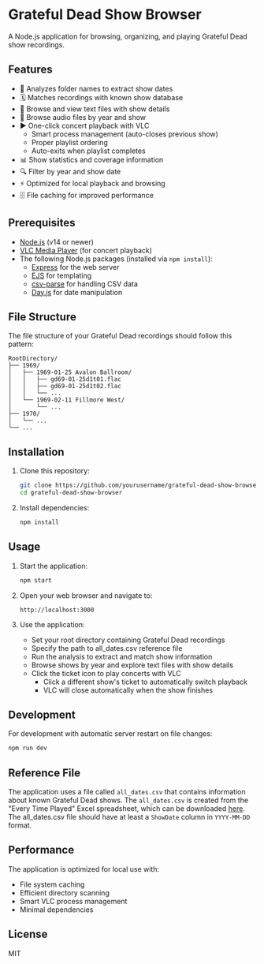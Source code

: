 # Grateful Dead Show Browser

A Node.js application for browsing, organizing, and playing Grateful Dead show recordings.

## Features

- 📁 Analyzes folder names to extract show dates
- 🗓️ Matches recordings with known show database
- 📝 Browse and view text files with show details
- 🎵 Browse audio files by year and show
- ▶️ One-click concert playback with VLC
  - Smart process management (auto-closes previous show)
  - Proper playlist ordering
  - Auto-exits when playlist completes
- 📊 Show statistics and coverage information
- 🔍 Filter by year and show date
- ⚡ Optimized for local playback and browsing
- 🗄️ File caching for improved performance

## Prerequisites

- [Node.js](https://nodejs.org/) (v14 or newer)
- [VLC Media Player](https://www.videolan.org/vlc/) (for concert playback)
- The following Node.js packages (installed via `npm install`):
  - [Express](https://expressjs.com/) for the web server
  - [EJS](https://ejs.co/) for templating
  - [csv-parse](https://csv.js.org/parse/) for handling CSV data
  - [Day.js](https://day.js.org/) for date manipulation

## File Structure

The file structure of your Grateful Dead recordings should follow this pattern:

```
RootDirectory/
├── 1969/
│   ├── 1969-01-25 Avalon Ballroom/
│   │   ├── gd69-01-25d1t01.flac
│   │   ├── gd69-01-25d1t02.flac
│   │   └── ...
│   └── 1969-02-11 Fillmore West/
│       └── ...
├── 1970/
│   └── ...
└── ...
```


## Installation

1. Clone this repository:
   ```bash
   git clone https://github.com/yourusername/grateful-dead-show-browser.git
   cd grateful-dead-show-browser
   ```
2. Install dependencies:
   ```bash
   npm install
   ```

## Usage

1. Start the application:
   ```bash
   npm start
   ```

2. Open your web browser and navigate to:
   ```
   http://localhost:3000
   ```

3. Use the application:
   - Set your root directory containing Grateful Dead recordings
   - Specify the path to all_dates.csv reference file
   - Run the analysis to extract and match show information
   - Browse shows by year and explore text files with show details
   - Click the ticket icon to play concerts with VLC
     - Click a different show's ticket to automatically switch playback
     - VLC will close automatically when the show finishes

## Development

For development with automatic server restart on file changes:

```bash
npm run dev
```


## Reference File

The application uses a file called `all_dates.csv` that contains information about known Grateful Dead shows. The `all_dates.csv` is created from the "Every Time Played" Excel spreadsheet, which can be downloaded [here](https://www.gratefuldeadbook.com/product-page/every-time-played-excel-spreadsheet). The all_dates.csv file should have at least a `ShowDate` column in `YYYY-MM-DD` format.

## Performance

The application is optimized for local use with:
- File system caching
- Efficient directory scanning
- Smart VLC process management
- Minimal dependencies

## License

MIT
